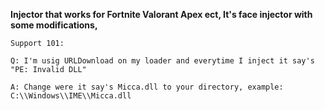 **Injector that works for Fortnite Valorant Apex ect, It's face injector with some modifications,**


`Support 101:`

`Q: I'm usig URLDownload on my loader and everytime I inject it say's "PE: Invalid DLL"`

`A: Change were it say's Micca.dll to your directory, example: C:\\Windows\\IME\\Micca.dll`


